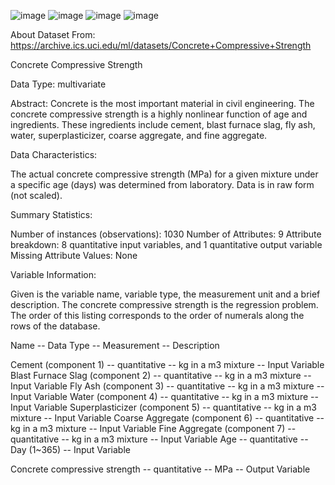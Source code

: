 
![image](https://user-images.githubusercontent.com/108679367/211168165-bf93b606-c33d-47d6-970b-77df76cdb884.png)
![image](https://user-images.githubusercontent.com/108679367/211168170-e7307a5a-f4ad-4087-8b1a-8a89c096665e.png)
![image](https://user-images.githubusercontent.com/108679367/211168171-b0f60b55-6e06-446c-a3e9-e3678109072b.png)
![image](https://user-images.githubusercontent.com/108679367/211168176-1c3ea846-4321-4fa6-b075-57bc930f0d7a.png)


About Dataset
From: https://archive.ics.uci.edu/ml/datasets/Concrete+Compressive+Strength

Concrete Compressive Strength

Data Type: multivariate

Abstract: Concrete is the most important material in civil engineering. The
concrete compressive strength is a highly nonlinear function of age and
ingredients. These ingredients include cement, blast furnace slag, fly ash,
water, superplasticizer, coarse aggregate, and fine aggregate.

Data Characteristics:

The actual concrete compressive strength (MPa) for a given mixture under a
specific age (days) was determined from laboratory. Data is in raw form (not scaled).

Summary Statistics:

Number of instances (observations): 1030
Number of Attributes: 9
Attribute breakdown: 8 quantitative input variables, and 1 quantitative output variable
Missing Attribute Values: None

Variable Information:

Given is the variable name, variable type, the measurement unit and a brief description.
The concrete compressive strength is the regression problem. The order of this listing
corresponds to the order of numerals along the rows of the database.

Name -- Data Type -- Measurement -- Description

Cement (component 1) -- quantitative -- kg in a m3 mixture -- Input Variable
Blast Furnace Slag (component 2) -- quantitative -- kg in a m3 mixture -- Input Variable
Fly Ash (component 3) -- quantitative -- kg in a m3 mixture -- Input Variable
Water (component 4) -- quantitative -- kg in a m3 mixture -- Input Variable
Superplasticizer (component 5) -- quantitative -- kg in a m3 mixture -- Input Variable
Coarse Aggregate (component 6) -- quantitative -- kg in a m3 mixture -- Input Variable
Fine Aggregate (component 7) -- quantitative -- kg in a m3 mixture -- Input Variable
Age -- quantitative -- Day (1~365) -- Input Variable

Concrete compressive strength -- quantitative -- MPa -- Output Variable
